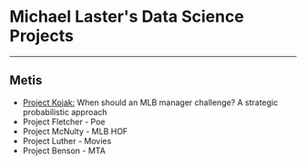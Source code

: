 # Michael Laster's Data Science Projects 
___
## Metis 

* [Project Kojak:](Kojak)  When should an MLB manager challenge? A strategic probabilistic approach
* Project Fletcher - Poe
* Project McNulty - MLB HOF
* Project Luther - Movies
* Project Benson - MTA


